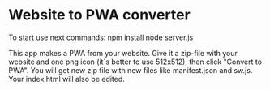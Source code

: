 Website to PWA converter
========================
To start use next commands:
      npm install
      node server.js

This app makes a PWA from your website. Give it a zip-file with your website and one png icon (it`s better to use 512x512), then click "Convert to PWA".
You will get new zip file with new files like manifest.json and sw.js. Your index.html will also be edited. 

